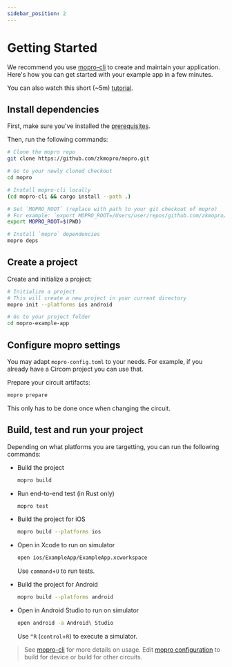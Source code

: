 ```yaml
---
sidebar_position: 2
---
```


# Getting Started

We recommend you use [mopro-cli](https://github.com/zkmopro/mopro/tree/main/mopro-cli#mopro-cli) to create and maintain your application. Here's how you can get started with your example app in a few minutes.

You can also watch this short (~5m) [tutorial](https://www.loom.com/share/6ff382b0497c47aea9d0ef8b6e790dd8).

## Install dependencies

First, make sure you've installed the [prerequisites](https://github.com/zkmopro/mopro?tab=readme-ov-file#prerequisites).

Then, run the following commands:

```sh
# Clone the mopro repo
git clone https://github.com/zkmopro/mopro.git

# Go to your newly cloned checkout
cd mopro

# Install mopro-cli locally
(cd mopro-cli && cargo install --path .)

# Set `MOPRO_ROOT` (replace with path to your git checkout of mopro)
# For example: `export MOPRO_ROOT=/Users/user/repos/github.com/zkmopro/mopro`
export MOPRO_ROOT=$(PWD)

# Install `mopro` dependencies
mopro deps
```

## Create a project

Create and initialize a project:

```sh
# Initialize a project
# This will create a new project in your current directory
mopro init --platforms ios android

# Go to your project folder
cd mopro-example-app
```

## Configure mopro settings

You may adapt `mopro-config.toml` to your needs. For example, if you already have a Circom project you can use that.

Prepare your circuit artifacts:

```sh
mopro prepare
```

This only has to be done once when changing the circuit.

## Build, test and run your project

Depending on what platforms you are targetting, you can run the following commands:

-   Build the project

    ```sh
    mopro build
    ```

-   Run end-to-end test (in Rust only)

    ```sh
    mopro test
    ```

-   Build the project for iOS

    ```sh
    mopro build --platforms ios
    ```

-   Open in Xcode to run on simulator

    ```sh
    open ios/ExampleApp/ExampleApp.xcworkspace
    ```

    Use `command`+`U` to run tests.

-   Build the project for Android

    ```sh
    mopro build --platforms android
    ```

-   Open in Android Studio to run on simulator

    ```sh
    open android -a Android\ Studio
    ```

    Use `^R` (`control`+`R`) to execute a simulator.

> See [mopro-cli](https://github.com/zkmopro/mopro/tree/main/mopro-cli#mopro-cli) for more details on usage.
> Edit [mopro configuration](/docs/mopro-configuration) to build for device or build for other circuits.

